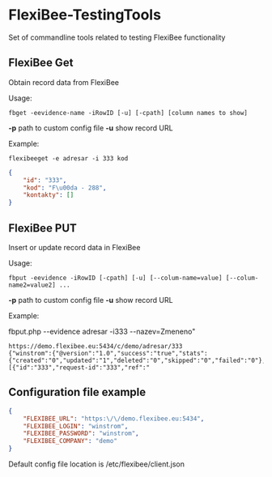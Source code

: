 # FlexiBee-TestingTools

Set of commandline tools related to testing FlexiBee functionality


FlexiBee Get
------------

Obtain record data from FlexiBee


Usage:

    fbget -eevidence-name -iRowID [-u] [-cpath] [column names to show] 

**-p** path to custom config file
**-u** show record URL 

Example:

```shell
flexibeeget -e adresar -i 333 kod
```

```json
{                                                                                                                                                                              
    "id": "333",                                                                                                                                                               
    "kod": "F\u00da - 288",                                                                                                                                                    
    "kontakty": []                                                                                                                                                             
}
```

FlexiBee PUT
------------

Insert or update record data in FlexiBee

Usage:

    fbput -eevidence -iRowID [-cpath] [-u] [--colum-name=value] [--colum-name2=value2] ...

**-p** path to custom config file
**-u** show record URL 

Example:

fbput.php --evidence adresar -i333 --nazev=Zmeneno"

```
https://demo.flexibee.eu:5434/c/demo/adresar/333
{"winstrom":{"@version":"1.0","success":"true","stats":{"created":"0","updated":"1","deleted":"0","skipped":"0","failed":"0"},"results":[{"id":"333","request-id":"333","ref":"
```


Configuration file example
--------------------------

```json
{
    "FLEXIBEE_URL": "https:\/\/demo.flexibee.eu:5434",
    "FLEXIBEE_LOGIN": "winstrom",
    "FLEXIBEE_PASSWORD": "winstrom",
    "FLEXIBEE_COMPANY": "demo"
}
```
Default config file location is /etc/flexibee/client.json
